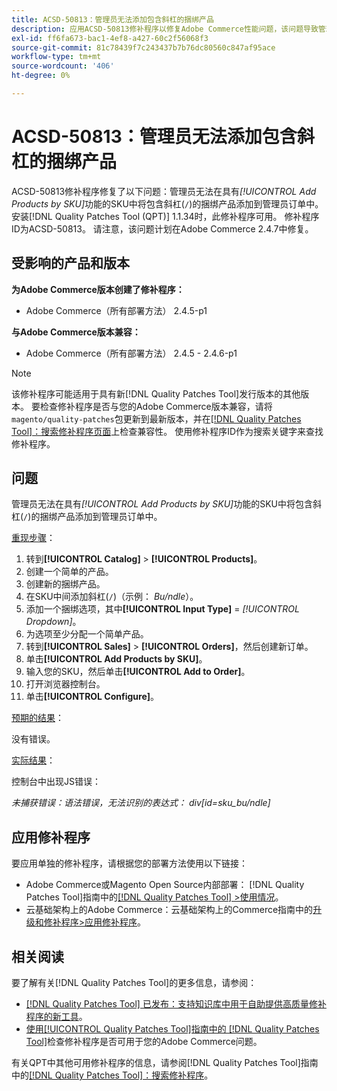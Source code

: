 ```yaml
---
title: ACSD-50813：管理员无法添加包含斜杠的捆绑产品
description: 应用ACSD-50813修补程序以修复Adobe Commerce性能问题，该问题导致管理员无法通过*Add Products by SKU*功能在SKU中添加包含斜杠('/')的捆绑产品，进而导致管理员订单无法处理。
exl-id: ff6fa673-bac1-4ef8-a427-60c2f56068f3
source-git-commit: 81c78439f7c243437b7b76dc80560c847af95ace
workflow-type: tm+mt
source-wordcount: '406'
ht-degree: 0%

---
```


# ACSD-50813：管理员无法添加包含斜杠的捆绑产品

ACSD-50813修补程序修复了以下问题：管理员无法在具有&#x200B;*[!UICONTROL Add Products by SKU]*&#x200B;功能的SKU中将包含斜杠(`/`)的捆绑产品添加到管理员订单中。 安装[!DNL Quality Patches Tool (QPT)] 1.1.34时，此修补程序可用。 修补程序ID为ACSD-50813。 请注意，该问题计划在Adobe Commerce 2.4.7中修复。

## 受影响的产品和版本

**为Adobe Commerce版本创建了修补程序：**

* Adobe Commerce（所有部署方法） 2.4.5-p1

**与Adobe Commerce版本兼容：**

* Adobe Commerce（所有部署方法） 2.4.5 - 2.4.6-p1

>[!NOTE]
>
>该修补程序可能适用于具有新[!DNL Quality Patches Tool]发行版本的其他版本。 要检查修补程序是否与您的Adobe Commerce版本兼容，请将`magento/quality-patches`包更新到最新版本，并在[[!DNL Quality Patches Tool]：搜索修补程序页面](https://experienceleague.adobe.com/tools/commerce-quality-patches/index.html)上检查兼容性。 使用修补程序ID作为搜索关键字来查找修补程序。

## 问题

管理员无法在具有&#x200B;*[!UICONTROL Add Products by SKU]*&#x200B;功能的SKU中将包含斜杠(`/`)的捆绑产品添加到管理员订单中。

<u>重现步骤</u>：

1. 转到&#x200B;**[!UICONTROL Catalog]** > **[!UICONTROL Products]**。
1. 创建一个简单的产品。
1. 创建新的捆绑产品。
1. 在SKU中间添加斜杠(`/`)（示例： *Bu/ndle*）。
1. 添加一个捆绑选项，其中&#x200B;**[!UICONTROL Input Type]** = *[!UICONTROL Dropdown]*。
1. 为选项至少分配一个简单产品。
1. 转到&#x200B;**[!UICONTROL Sales]** > **[!UICONTROL Orders]**，然后创建新订单。
1. 单击&#x200B;**[!UICONTROL Add Products by SKU]**。
1. 输入您的SKU，然后单击&#x200B;**[!UICONTROL Add to Order]**。
1. 打开浏览器控制台。
1. 单击&#x200B;**[!UICONTROL Configure]**。

<u>预期的结果</u>：

没有错误。

<u>实际结果</u>：

控制台中出现JS错误：

*未捕获错误：语法错误，无法识别的表达式： div[id=sku_bu/ndle]*

## 应用修补程序

要应用单独的修补程序，请根据您的部署方法使用以下链接：

* Adobe Commerce或Magento Open Source内部部署： [!DNL Quality Patches Tool]指南中的[[!DNL Quality Patches Tool] >使用情况](/help/tools/quality-patches-tool/usage.md)。
* 云基础架构上的Adobe Commerce：云基础架构上的Commerce指南中的[升级和修补程序>应用修补程序](https://experienceleague.adobe.com/docs/commerce-cloud-service/user-guide/develop/upgrade/apply-patches.html)。

## 相关阅读

要了解有关[!DNL Quality Patches Tool]的更多信息，请参阅：

* [[!DNL Quality Patches Tool] 已发布：支持知识库中用于自助提供高质量修补程序的新工具](https://experienceleague.adobe.com/en/docs/commerce-knowledge-base/kb/announcements/commerce-announcements/magento-quality-patches-released-new-tool-to-self-serve-quality-patches)。
* [使用[!UICONTROL Quality Patches Tool]指南中的 [!DNL Quality Patches Tool]](/help/tools/quality-patches-tool/patches-available-in-qpt/check-patch-for-magento-issue-with-magento-quality-patches.md)检查修补程序是否可用于您的Adobe Commerce问题。


有关QPT中其他可用修补程序的信息，请参阅[!DNL Quality Patches Tool]指南中的[[!DNL Quality Patches Tool]：搜索修补程序](https://experienceleague.adobe.com/tools/commerce-quality-patches/index.html)。
